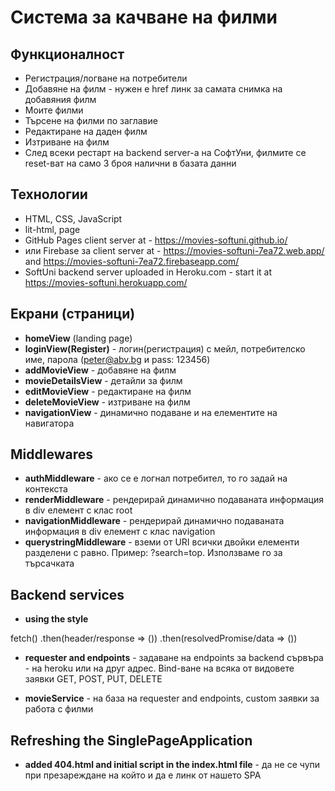 # Система за качване на филми

## Функционалност
* Регистрация/логване на потребители
* Добавяне на филм - нужен е href линк за самата снимка на добавяния филм
* Моите филми
* Търсене на филми по заглавие
* Редактиране на даден филм
* Изтриване на филм
* След всеки рестарт на backend server-а на СофтУни, филмите се reset-ват на само 3 броя налични в базата данни

## Технологии
* HTML, CSS, JavaScript
* lit-html, page
* GitHub Pages client server at - https://movies-softuni.github.io/
* или Firebase за client server at - https://movies-softuni-7ea72.web.app/   and  https://movies-softuni-7ea72.firebaseapp.com/ 
* SoftUni backend server uploaded in Heroku.com - start it at https://movies-softuni.herokuapp.com/

## Екрани (страници)
* **homeView** (landing page)
* **loginView(Register)** - логин(регистрация) с мейл, потребителско име, парола (peter@abv.bg и pass: 123456)
* **addMovieView** - добавяне на филм
* **movieDetailsView** - детайли за филм
* **editMovieView** - редактиране на филм
* **deleteMovieView** - изтриване на филм
* **navigationView** - динамично подаване и на елементите на навигатора

## Middlewares
* **authMiddleware** - ако се е логнал потребител, то го задай на контекста
* **renderMiddleware** - рендерирай динамично подаваната информация в div елемент с клас root
* **navigationMiddleware** - рендерирай динамично подаваната информация в div елемент с клас navigation
* **querystringMiddleware** - вземи от URI всички двойки елементи разделени с равно. Пример: ?search=top. Използваме го за търсачката

## Backend services
* **using the style**

fetch()
    .then(header/response => ())
    .then(resolvedPromise/data => ())

* **requester and endpoints** - задаване на endpoints за backend сървъра - на heroku или на друг адрес. Bind-ване на всяка от видовете заявки GET, POST, PUT, DELETE

* **movieService** - на база на requester and endpoints, custom заявки за работа с филми


## Refreshing the SinglePageApplication
* **added 404.html and initial script in the index.html file** - да не се чупи при презареждане на който и да е линк от нашето SPA

